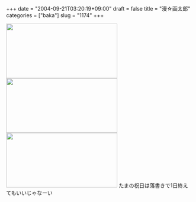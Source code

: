 +++
date = "2004-09-21T03:20:19+09:00"
draft = false
title = "漫☆画太郎"
categories = ["baka"]
slug = "1174"
+++

<img src="http://ieiriblog.jugem.jp/?image=4032" width="300" height="148" alt="" class="pict" />
<img src="http://ieiriblog.jugem.jp/?image=4033" width="300" height="148" alt="" class="pict" />
<img src="http://ieiriblog.jugem.jp/?image=4031" width="300" height="148" alt="" class="pict" />
たまの祝日は落書きで1日終えてもいいじゃなーい
